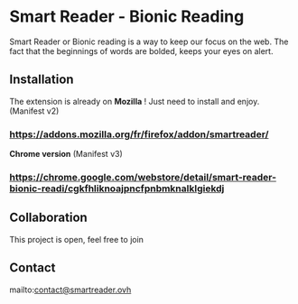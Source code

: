 # Smart Reader - Bionic Reading
Smart Reader or Bionic reading is a way to keep our focus on the web.
The fact that the beginnings of words are bolded, keeps your eyes on alert.

## Installation
The extension is already on **Mozilla** ! Just need to install and enjoy. (Manifest v2)
### https://addons.mozilla.org/fr/firefox/addon/smartreader/
**Chrome version** (Manifest v3)
### https://chrome.google.com/webstore/detail/smart-reader-bionic-readi/cgkfhliknoajpncfpnbmknalklgiekdj

## Collaboration
This project is open, feel free to join

## Contact
mailto:contact@smartreader.ovh
